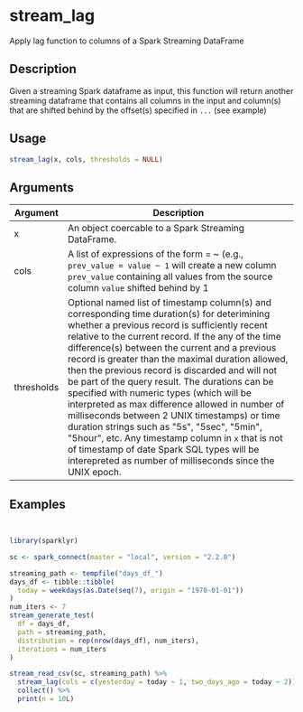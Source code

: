 # stream_lag


Apply lag function to columns of a Spark Streaming DataFrame




## Description

Given a streaming Spark dataframe as input, this function will return another
streaming dataframe that contains all columns in the input and column(s) that
are shifted behind by the offset(s) specified in `...` (see example)





## Usage
```r
stream_lag(x, cols, thresholds = NULL)
```




## Arguments


Argument      |Description
------------- |----------------
x | An object coercable to a Spark Streaming DataFrame.
cols | A list of expressions of the form <destination column> = <source column> ~ <offset> (e.g., `prev_value = value ~ 1` will create a new column `prev_value` containing all values from the source column `value` shifted behind by 1
thresholds | Optional named list of timestamp column(s) and corresponding time duration(s) for deterimining whether a previous record is sufficiently recent relative to the current record. If the any of the time difference(s) between the current and a previous record is greater than the maximal duration allowed, then the previous record is discarded and will not be part of the query result. The durations can be specified with numeric types (which will be interpreted as max difference allowed in number of milliseconds between 2 UNIX timestamps) or time duration strings such as "5s", "5sec", "5min", "5hour", etc. Any timestamp column in `x` that is not of timestamp of date Spark SQL types will be interepreted as number of milliseconds since the UNIX epoch.






## Examples

```r


library(sparklyr)

sc <- spark_connect(master = "local", version = "2.2.0")

streaming_path <- tempfile("days_df_")
days_df <- tibble::tibble(
  today = weekdays(as.Date(seq(7), origin = "1970-01-01"))
)
num_iters <- 7
stream_generate_test(
  df = days_df,
  path = streaming_path,
  distribution = rep(nrow(days_df), num_iters),
  iterations = num_iters
)

stream_read_csv(sc, streaming_path) %>%
  stream_lag(cols = c(yesterday = today ~ 1, two_days_ago = today ~ 2)) %>%
  collect() %>%
  print(n = 10L)

```





